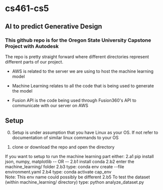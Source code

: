 # cs461-cs5

## AI to predict Generative Design

### This github repo is for the Oregon State University Capstone Project with Autodesk


The repo is pretty straight forward where different directories represent different parts of our project.

- AWS is related to the server we are using to host the machine learning model

- Machine Learning relates to all the code that is being used to generate the model

- Fusion API is the code being used through Fusion360's API to communicate with our server on AWS

## Setup
0. Setup is under assumption that you have Linux as your OS. If not refer to documentation of similar linux commands to your OS

1. clone or download the repo and open the directory

If you want to setup to run the machine learning part either:
2.a1  pip install json, numpy, matplotlib
    --  OR  --
2.b1  install conda
2.b2  enter the machine_learning/ folder
2.b3  type: conda env create --file environment.yaml
2.b4  type: conda activate cap_env  
           Note: This env name could possibly be different
2.b5  To test the dataset (within machine_learning/ directory) type: python analyze_dataset.py


